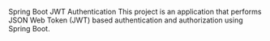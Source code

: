 Spring Boot JWT Authentication
This project is an application that performs JSON Web Token (JWT) based authentication and authorization using Spring Boot.
